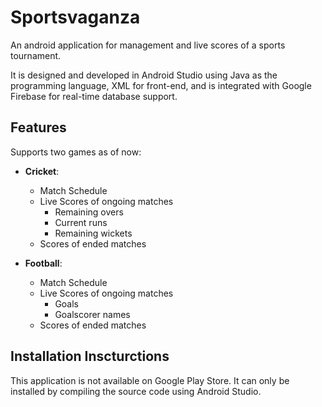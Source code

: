 # Sportsvaganza
An android application for management and live scores of a sports tournament.

It is designed and developed in Android Studio using Java as the programming language, XML for front-end, and is integrated with Google Firebase for real-time database support.

## Features
Supports two games as of now:
- **Cricket**:
  - Match Schedule
  - Live Scores of ongoing matches
    - Remaining overs
    - Current runs
    - Remaining wickets
  - Scores of ended matches

- **Football**:
  - Match Schedule
  - Live Scores of ongoing matches
    - Goals
    - Goalscorer names
  - Scores of ended matches

## Installation Inscturctions
This application is not available on Google Play Store. It can only be installed by compiling the source code using Android Studio.
